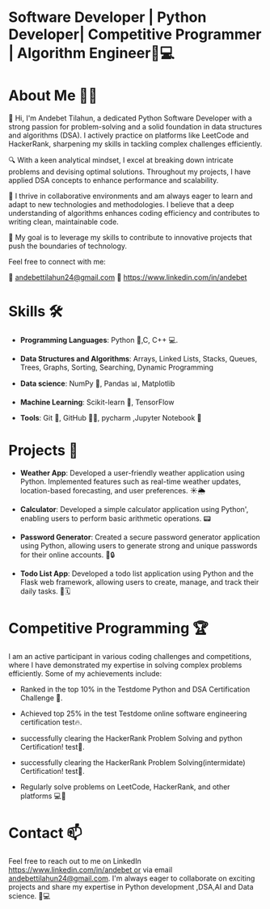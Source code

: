 # Software Developer | Python Developer| Competitive Programmer | Algorithm Engineer🐍💻


# About Me 🙋‍♂️

👋 Hi, I'm Andebet Tilahun, a dedicated Python Software Developer with a strong passion for problem-solving and a solid foundation in data structures and algorithms (DSA). I actively practice on platforms like LeetCode and HackerRank, sharpening my skills in tackling complex challenges efficiently.

🔍 With a keen analytical mindset, I excel at breaking down intricate problems and devising optimal solutions. Throughout my projects, I have applied DSA concepts to enhance performance and scalability.

🤝 I thrive in collaborative environments and am always eager to learn and adapt to new technologies and methodologies. I believe that a deep understanding of algorithms enhances coding efficiency and contributes to writing clean, maintainable code.

🚀 My goal is to leverage my skills to contribute to innovative projects that push the boundaries of technology.

Feel free to connect with me:

📧 andebettilahun24@gmail.com
💼 https://www.linkedin.com/in/andebet

# Skills 🛠️


- **Programming Languages**: Python 🐍,C, C++ 💻.

- **Data Structures and Algorithms**: Arrays, Linked Lists, Stacks, Queues, Trees, Graphs, Sorting, Searching, Dynamic Programming 

- **Data science**: NumPy 🔢, Pandas 📊, Matplotlib

- **Machine Learning**: Scikit-learn 🤖, TensorFlow 

- **Tools**: Git 🐙, GitHub 🐱‍💻, pycharm ,Jupyter Notebook 📓


# Projects 🚀


- **Weather App**: Developed a user-friendly weather application using Python. Implemented features such as real-time weather updates, location-based forecasting, and user preferences. ☀️🌦️

- **Calculator**: Developed a simple calculator application using Python', enabling users to perform basic arithmetic operations. 📟

- **Password Generator**: Created a secure password generator application using Python, allowing users to generate strong and unique passwords for their online accounts. 🔑🔒

- **Todo List App**: Developed a todo list application using Python and the Flask web framework, allowing users to create, manage, and track their daily tasks. 📝🗓️

# Competitive Programming 🏆

I am an active participant in various coding challenges and competitions, where I have demonstrated my expertise in solving complex problems efficiently. Some of my achievements include:

- Ranked in the top 10% in the Testdome Python and DSA Certification Challenge 🥇.
        
- Achieved top 25% in the test Testdome online software engineering certification test🔥.
              
- successfully clearing the HackerRank Problem Solving and python  Certification! test🎉.
- successfully clearing the HackerRank Problem Solving(intermidate) Certification! test🎉.
        
- Regularly solve problems on LeetCode, HackerRank, and other platforms 💻🧠

# Contact 📫

Feel free to reach out to me on LinkedIn  https://www.linkedin.com/in/andebet or via email andebettilahun24@gmail.com. I'm always eager to collaborate on exciting projects and share my expertise in Python development ,DSA,AI and Data science. 🤝💻

